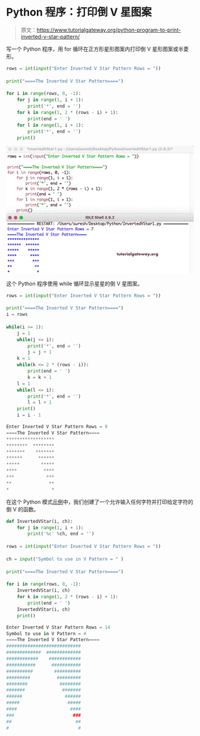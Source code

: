 # Python 程序：打印倒 V 星图案

> 原文：<https://www.tutorialgateway.org/python-program-to-print-inverted-v-star-pattern/>

写一个 Python 程序，用 for 循环在正方形星形图案内打印倒 V 星形图案或半菱形。

```py
rows = int(input("Enter Inverted V Star Pattern Rows = "))

print("====The Inverted V Star Pattern====")

for i in range(rows, 0, -1):
    for j in range(1, i + 1):
        print('*', end = '')
    for k in range(1, 2 * (rows - i) + 1):
        print(end = ' ')
    for l in range(1, i + 1):
        print('*', end = '')
    print()
```

![Python Program to Print Inverted V Star Pattern](img/90ee42efb35d18ef6c3e7cb24d6bf73b.png)

这个 Python 程序使用 while 循环显示星星的倒 V 星图案。

```py
rows = int(input("Enter Inverted V Star Pattern Rows = "))

print("====The Inverted V Star Pattern====")
i = rows

while(i >= 1):
    j = 1
    while(j <= i):
        print('*', end = '')
        j = j + 1
    k = 1
    while(k <= 2 * (rows - i)):
        print(end = ' ')
        k = k + 1
    l = 1
    while(l <= i):
        print('*', end = '')
        l = l + 1
    print()
    i = i - 1
```

```py
Enter Inverted V Star Pattern Rows = 9
====The Inverted V Star Pattern====
******************
********  ********
*******    *******
******      ******
*****        *****
****          ****
***            ***
**              **
*                *
```

在这个 Python 模式[示例](https://www.tutorialgateway.org/python-programming-examples/)中，我们创建了一个允许输入任何字符并打印给定字符的倒 V 的函数。

```py
def InvertedVStar(i, ch):
    for j in range(1, i + 1):
        print('%c' %ch, end = '')

rows = int(input("Enter Inverted V Star Pattern Rows = "))

ch = input("Symbol to use in V Pattern = " )

print("====The Inverted V Star Pattern====")

for i in range(rows, 0, -1):
    InvertedVStar(i, ch)
    for k in range(1, 2 * (rows - i) + 1):
        print(end = ' ')
    InvertedVStar(i, ch)
    print()
```

```py
Enter Inverted V Star Pattern Rows = 14
Symbol to use in V Pattern = #
====The Inverted V Star Pattern====
############################
#############  #############
############    ############
###########      ###########
##########        ##########
#########          #########
########            ########
#######              #######
######                ######
#####                  #####
####                    ####
###                      ###
##                        ##
#                          #
```